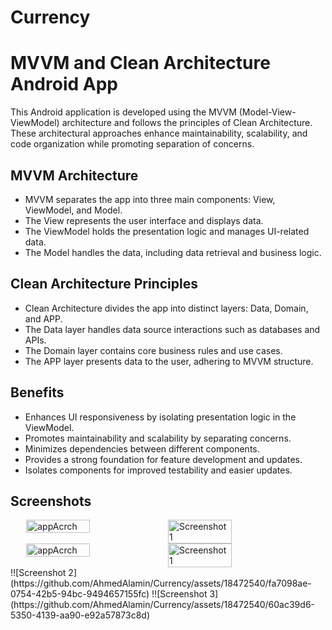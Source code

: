 # Currency
# MVVM and Clean Architecture Android App

This Android application is developed using the MVVM (Model-View-ViewModel) architecture and follows the principles of Clean Architecture. These architectural approaches enhance maintainability, scalability, and code organization while promoting separation of concerns.

## MVVM Architecture

- MVVM separates the app into three main components: View, ViewModel, and Model.
- The View represents the user interface and displays data.
- The ViewModel holds the presentation logic and manages UI-related data.
- The Model handles the data, including data retrieval and business logic.

## Clean Architecture Principles

- Clean Architecture divides the app into distinct layers: Data, Domain, and APP.
- The Data layer handles data source interactions such as databases and APIs.
- The Domain layer contains core business rules and use cases.
- The APP layer presents data to the user, adhering to MVVM structure.

## Benefits

- Enhances UI responsiveness by isolating presentation logic in the ViewModel.
- Promotes maintainability and scalability by separating concerns.
- Minimizes dependencies between different components.
- Provides a strong foundation for feature development and updates.
- Isolates components for improved testability and easier updates.

## Screenshots
<div style="display: flex; justify-content: center;">
  <img src="https://github.com/AhmedAlamin/Currency/assets/18472540/c34db60a-45a8-46da-b4f9-6ba894e13422" alt="appAcrch" width="45%">
  <img src="https://github.com/AhmedAlamin/Currency/assets/18472540/956f860b-a3d2-4316-b2ed-b18228f63830" alt="Screenshot 1" width="45%">
</div>

<div style="display: flex; justify-content: center;">
  <img src="https://github.com/AhmedAlamin/Currency/assets/18472540/fa7098ae-0754-42b5-94bc-9494657155fc" alt="appAcrch" width="45%">
  <img src="https://github.com/AhmedAlamin/Currency/assets/18472540/60ac39d6-5350-4139-aa90-e92a57873c8d" alt="Screenshot 1" width="45%">
</div>
!![Screenshot 2](https://github.com/AhmedAlamin/Currency/assets/18472540/fa7098ae-0754-42b5-94bc-9494657155fc)
!![Screenshot 3](https://github.com/AhmedAlamin/Currency/assets/18472540/60ac39d6-5350-4139-aa90-e92a57873c8d)



